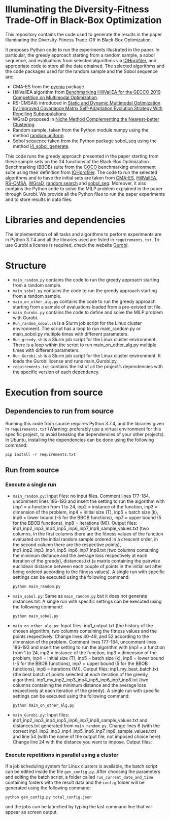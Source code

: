 # Illuminating the Diversity-Fitness Trade-Off in Black-Box Optimization
This repository contains the code used to generate the results in the paper Illuminating the Diversity-Fitness Trade-Off in Black-Box Optimization.

It proposes Python code to run the experiments illustrated in the paper. In particular, the greedy approach starting from a random sample, a sobol sequence, and evaluations from selected algorithms
via [IOHprofiler](https://iohprofiler.github.io/), and appropriate code to store all the data obtained.
The selected algorithms and the code packages used for the random sample and the Sobol sequence are: 
- CMA-ES from the [pycma](https://github.com/CMA-ES/pycma) package.
- HillVallEA algorithm from [Benchmarking HillVallEA for the GECCO 2019
Competition on Multimodal Optimization](https://arxiv.org/pdf/1907.10988.pdf).
- RS-CMSAII) introduced in [Static and Dynamic Multimodal Optimization by Improved Covariance Matrix Self-Adaptation Evolution Strategy With Repelling Subpopulations](https://ieeexplore.ieee.org/document/9555836).
- WGraD proposed in [Niche Method Complementing the Nearest-better Clustering](https://ieeexplore.ieee.org/document/9002742).
- Random sample, taken from the Python module numpy using the method [random.uniform](https://numpy.org/doc/stable/reference/random/generated/numpy.random.uniform.html).
- Sobol sequence taken from the Python package sobol_seq using the method [i4_sobol_generate](https://pypi.org/project/sobol/).


This code runs the greedy approach presented in the paper starting from these sample sets on the 24 functions of the Black-Box Optimization Benchmarking (BBOB) suite from the [COCO](https://arxiv.org/pdf/1603.08785.pdf) benchmarking environment suite using their definition from [IOHprofiler](https://iohprofiler.github.io/). The code to run the selected algorithms and to have the initial sets are taken from [CMA-ES](https://github.com/CMA-ES/pycma), [HillVallEA](https://github.com/SCMaree/HillVallEA), [RS-CMSA](https://www.researchgate.net/publication/357877953_Python_code_RS-CMSA-ESII), [WGraD](https://github.com/yuhaoli-95/WGraD), [random search](https://numpy.org/doc/stable/reference/random/generated/numpy.random.uniform.html) and [sobol_seq](https://pypi.org/project/sobol/). Moreover, it also contains the Python code to solve the MILP problem explained in the paper through Gurobi. We provide all the Python files to run the paper experiments and to store results in data files.

# Libraries and dependencies

The implementation of all tasks and algorithms to perform experiments are in Python 3.7.4 and all the libraries used are listed in `requirements.txt`.
To use Gurobi a license is required, check the website [Gurobi](https://www.gurobi.com).


# Structure
- `main_random.py` contains the code to run the greedy approach starting from a random sample.
- `main_sobol.py` contains the code to run the greedy approach starting from a random sample.
- `main_on_other_alg.py` contains the code to run the greedy approach starting from a sample of evaluations loaded from a pre-existed txt file.
- `main_Gurobi.py` contains the code to define and solve the MILP problem with Gurobi. 
- `Run_random_sobol.sh` is a Slurm job script for the Linux cluster environment. The script has a loop to run main_random.py or main_sobol.py multiple times with different parameters.
- `Run_greedy.sh` is a Slurm job script for the Linux cluster environment. There is a loop within the script to run main_on_other_alg.py multiple times with different parameters.
- `Run_Gurobi.sh` is a Slurm job script for the Linux cluster environment. It loads the Gurobi license and runs main_Gurobi.py.
- `requirements.txt` contains the list of all the project’s dependencies with the specific version of each dependency.

# Execution from source
## Dependencies to run from source

Running this code from source requires Python 3.7.4, and the libraries given in `requirements.txt` (Warning: preferably use a virtual environment for this specific project, to avoid breaking the dependencies of your other projects). In Ubuntu, installing the dependencies can be done using the following command:

```
pip install -r requirements.txt
```

## Run from source
### Execute a single run
- `main_random.py`: Input files: no input files. Comment lines 177-184, uncomment lines 186-193 and insert the setting to run the algorithm with (inp1 = a function from 1 to 24, inp2 = instance of the function, inp3 = dimension of the problem, inp4 = initial size (T), inp5 = batch size (k), inp6 = lower bound (-5 for the BBOB functions), inp7 = upper bound (5 for the BBOB functions), inp8 = iterations (M)). Output files: inp1_inp2_inp3_inp4_inp5_inp6_inp7_inp8_sample_values.txt (two columns, in the first columns there are the fitness values of the function evaluated on the initial random sample ordered in a crescent order, in the second column there are the respective points), inp1_inp2_inp3_inp4_inp5_inp6_inp7_inp8.txt (two columns containing the minimum distance and the average loss respectively at each iteration of the greedy), distances.txt (a matrix containing the pairwise euclidean distance between each couple of points in the initial set after being ordered according to the fitness values).
  A single run with specific settings can be executed using the following command:
  ```
  python main_random.py
  ```
- `main_sobol.py`: Same as `main_random.py` but it does not generate distances.txt.
  A single run with specific settings can be executed using the following command:
  ```
  python main_sobol.py
  ```
- `main_on_other_alg.py`: Input files: inp1_output.txt (the history of the chosen algorithm, two columns containing the fitness values and the points respectively. Change lines 40-49, and 52 according to the dimension of the problem. Comment lines 177-184, uncomment lines 186-193 and insert the setting to run the algorithm with (inp1 = a function from 1 to 24, inp2 = instance of the function, inp3 = dimension of the problem, inp4 = initial size (T), inp5 = batch size (k), inp6 = lower bound (-5 for the BBOB functions), inp7 = upper bound (5 for the BBOB functions), inp8 = iterations (M)). Output files: inp1_my_best_batch.txt (the best batch of points selected at each iteration of the greedy algorithm). inp1_my_inp2_inp3_inp4_inp5_inp6_inp7_inp8.txt (two columns containing the minimum distance and the average loss respectively at each iteration of the greedy).
  A single run with specific settings can be executed using the following command:
  ```
  python main_on_other_alg.py
  ```
- `main_Gurobi.py`: Input files: inp1_inp2_inp3_inp4_inp5_inp6_inp7_inp8_sample_values.txt and distances.txt generated from `main_random.py`. Change lines 6 (with the correct inp1_inp2_inp3_inp4_inp5_inp6_inp7_inp8_sample_values.txt) and line 54 (with the name of the output file, not imposed choice here). Change line 24 with the distance you want to impose. Output files:
### Execute repetitions in parallel using a cluster
If a job scheduling system for Linux clusters is available, the batch script can be edited inside the file `gen_config.py`. 
After choosing the parameters and editing the batch script, a folder called `run_current_date_and_time` containing folders with the result data and the `config` folder will be generated using the following command: 
```
python gen_config.py total_config.json
```
and the jobs can be launched by typing the last command line that will appear as screen output.
